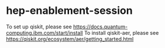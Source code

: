 # hep-enablement-session
To set up qiskit, please see https://docs.quantum-computing.ibm.com/start/install
To install qiskit-aer, please see https://qiskit.org/ecosystem/aer/getting_started.html
